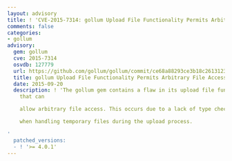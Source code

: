 ```yaml
---
layout: advisory
title: ! 'CVE-2015-7314: gollum Upload File Functionality Permits Arbitrary File Access'
comments: false
categories:
- gollum
advisory:
  gem: gollum
  cve: 2015-7314
  osvdb: 127779
  url: https://github.com/gollum/gollum/commit/ce68a88293ce3b18c261312392ad33a88bb69ea1
  title: gollum Upload File Functionality Permits Arbitrary File Access
  date: 2015-09-20
  description: ! 'The gollum gem contains a flaw in its upload file functionality
    that can

    allow arbitrary file access. This occurs due to a lack of type checking

    when handling temporary files during the upload process.

'
  patched_versions:
  - ! '>= 4.0.1'
---
```

